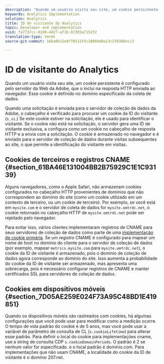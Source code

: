 ```yaml
---
description: 'Quando um usuário visita seu site, um cookie persistente é configurado pelo servidor da Web da Adobe, que o inclui na resposta HTTP enviada ao navegador. Esse cookie é definido no domínio especificado da coleta de dados. '
keywords: Analytics Implementation
solution: Analytics
title: ID de visitante do Analytics
topic: Developer and implementation
uuid: fa7737cc-0190-4d27-af1b-87301a715df2
translation-type: tm+mt
source-git-commit: 16ba0b12e0f70112f4c10804d0a13c278388ecc2

---
```



# ID de visitante do Analytics

Quando um usuário visita seu site, um cookie persistente é configurado pelo servidor da Web da Adobe, que o inclui na resposta HTTP enviada ao navegador. Esse cookie é definido no domínio especificado da coleta de dados. 

Quando uma solicitação é enviada para o servidor de coleção de dados da Adobe, o cabeçalho é verificado para procurar um cookie da ID do visitante (`s_vi`.) Se este cookie estiver na solicitação, ele é usado para identificar o visitante. Se o cookie não está na solicitação, o servidor gera uma ID de visitante exclusiva, a configura como um cookie no cabeçalho de resposta HTTP e a envia com a solicitação. O cookie é armazenado no navegador e é enviado para o servidor de coleção de dados durante visitas subsequentes ao site, o que permite a identificação do visitante em visitas.

## Cookies de terceiros e registros CNAME {#section_61BA46E131004BB2B75929C1E1C93139}

Alguns navegadores, como o Apple Safari, não armazenam cookies configurados no cabeçalho HTTP provenientes de domínios que não correspondem ao domínio do site (como um cookie utilizado em um contexto de terceiro, ou um cookie de terceiro). Por exemplo, se você está em `mysite.com` e o servidor de coleta de dados for `mysite.omtrdc.net`, o cookie retornado no cabeçalho HTTP de `mysite.omtrdc.net` pode ser rejeitado pelo navegador.

Para evitar isso, vários clientes implementaram registros de CNAME para seus servidores de coleção de dados como parte de uma [implementação de cookie primária](https://marketing.adobe.com/resources/help/en_US/whitepapers/first_party_cookies/). Se um registro CNAME é configurado para mapear um nome de host no domínio do cliente para o servidor de coleção de dados (por exemplo, mapear `metrics.mysite.com` para `mysite.omtrdc.net`), o cookie da ID de visitante é armazenado, pois o domínio de coleção de dados agora corresponde ao domínio do site. Isso aumenta a probabilidade do cookie da ID de visitante ser armazenado, mas apresenta uma sobrecarga, pois é necessário configurar registros de CNAME e manter certificados SSL para servidores de coleção de dados.

## Cookies em dispositivos móveis {#section_7D05AE259E024F73A95C48BD1E419851}

Quando os dispositivos móveis são rastreados com cookies, há algumas configurações que você pode usar para modificar como a medição ocorre. O tempo de vida padrão do cookie é de 5 anos, mas você pode usar a variável de parâmetro de consulta de CL (`s.cookieLifetime`) para alterar esse padrão. Para definir o local do cookie para implementações cname, use a string de consulta CDP `s.cookieDomainPeriods`. O padrão é 2 se nenhum valor for especificado. e o local padrão é domínio.com. Para implementações que não usam CNAME, a localidade do cookie da ID de visitante é o domínio 207.net.
